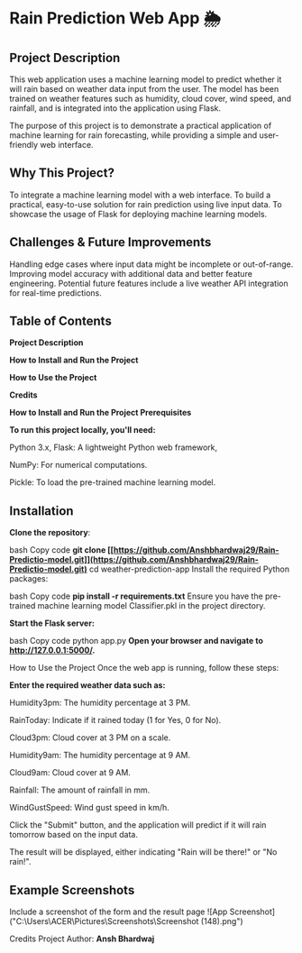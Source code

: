 # Rain Prediction Web App 🌦️
## Project Description

This web application uses a machine learning model to predict whether it will rain based on weather data input from the user. The model has been trained on weather features such as humidity, cloud cover, wind speed, and rainfall, and is integrated into the application using Flask.

The purpose of this project is to demonstrate a practical application of machine learning for rain forecasting, while providing a simple and user-friendly web interface.

## Why This Project?

To integrate a machine learning model with a web interface.
To build a practical, easy-to-use solution for rain prediction using live input data.
To showcase the usage of Flask for deploying machine learning models.
## Challenges & Future Improvements

Handling edge cases where input data might be incomplete or out-of-range.
Improving model accuracy with additional data and better feature engineering.
Potential future features include a live weather API integration for real-time predictions.
## Table of Contents
**Project Description**

**How to Install and Run the Project**

**How to Use the Project**

**Credits**

**How to Install and Run the Project
Prerequisites**

**To run this project locally, you'll need:**

Python 3.x, 
Flask: A lightweight Python web framework, 

NumPy: For numerical computations.

Pickle: To load the pre-trained machine learning model.

## Installation
**Clone the repository**:

bash
Copy code
**git clone [[https://github.com/Anshbhardwaj29/Rain-Predictio-model.git]](https://github.com/Anshbhardwaj29/Rain-Predictio-model.git)**
cd weather-prediction-app
Install the required Python packages:

bash
Copy code
**pip install -r requirements.txt**
Ensure you have the pre-trained machine learning model Classifier.pkl in the project directory.

**Start the Flask server:**

bash
Copy code
python app.py
**Open your browser and navigate to http://127.0.0.1:5000/.**

How to Use the Project
Once the web app is running, follow these steps:

**Enter the required weather data such as:**

Humidity3pm: The humidity percentage at 3 PM.

RainToday: Indicate if it rained today (1 for Yes, 0 for No).

Cloud3pm: Cloud cover at 3 PM on a scale.

Humidity9am: The humidity percentage at 9 AM.

Cloud9am: Cloud cover at 9 AM.

Rainfall: The amount of rainfall in mm.

WindGustSpeed: Wind gust speed in km/h.

Click the "Submit" button, and the application will predict if it will rain tomorrow based on the input data.

The result will be displayed, either indicating "Rain will be there!" or "No rain!".

## Example Screenshots
Include a screenshot of the form and the result page 
![App Screenshot]("C:\Users\ACER\Pictures\Screenshots\Screenshot (148).png")


Credits
Project Author: **Ansh Bhardwaj**

